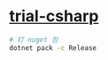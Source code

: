 # [trial-csharp](https://github.com/chaosannals/trial-csharp)

```bash
# 打 nuget 包
dotnet pack -c Release
```
